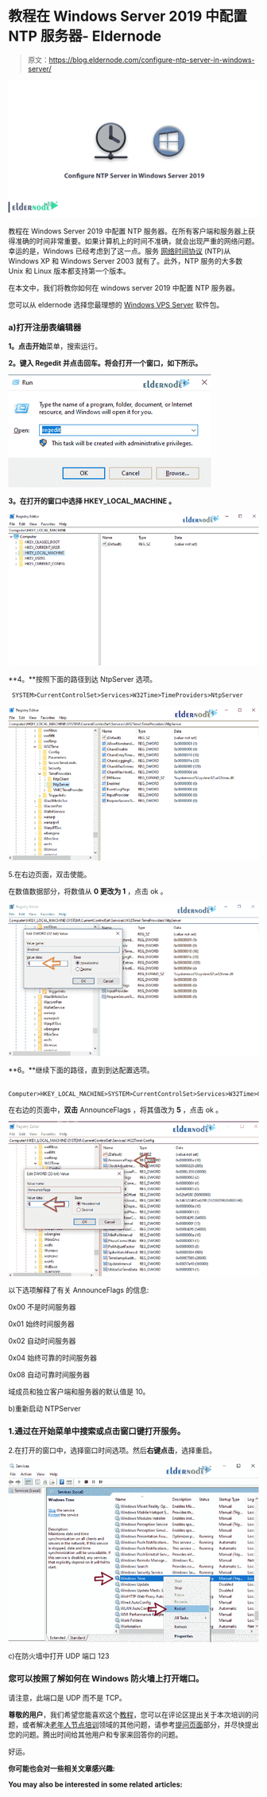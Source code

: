# 教程在 Windows Server 2019 中配置 NTP 服务器- Eldernode

> 原文：<https://blog.eldernode.com/configure-ntp-server-in-windows-server/>

![Tutorial Configure NTP Server in Windows Server 2019](img/56f6d72bb579367a2198cb8bcb6af90e.png)

教程在 Windows Server 2019 中配置 NTP 服务器。在所有客户端和服务器上获得准确的时间非常重要。如果计算机上的时间不准确，就会出现严重的网络问题。幸运的是，Windows 已经考虑到了这一点。服务 [网络时间协议](https://en.wikipedia.org/wiki/Network_Time_Protocol) (NTP)从 Windows XP 和 Windows Server 2003 就有了。此外，NTP 服务的大多数 Unix 和 Linux 版本都支持第一个版本。

在本文中，我们将教你如何在 windows server 2019 中配置 NTP 服务器。

您可以从 eldernode 选择您最理想的 [Windows VPS Server](https://eldernode.com/windows-vps/) 软件包。

### a)打开注册表编辑器

**1。**点击**开始**菜单，搜索运行。

**2。键入 Regedit 并点击回车。将会打开一个窗口，如下所示。**

![Configure NTP Server in Windows Server 2019](img/f142e81f83de12af209181713fa8251b.png)

**3。在打开的窗口中选择 HKEY_LOCAL_MACHINE 。**

![Configure ](img/dc0fd67aeee778c3845a3325c806499b.png)

**4。**按照下面的路径到达 NtpServer 选项。

```
 SYSTEM>CurrentControlSet>Services>W32Time>TimeProviders>NtpServer 
```

![Configure NTP Server in Windows Server 2019-3](img/18bf58e64660bf0ef26a86135a97c00f.png)

5.在右边页面，双击使能。

在数值数据部分，将数值从 **0 更改为 1** ，点击 ok 。

![Configure NTP Server in Windows Server 2019-4](img/9a572fa71988aa49cdcb58ae18170712.png)

**6。**继续下面的路径，直到到达配置选项。

```
 Computer>HKEY_LOCAL_MACHINE>SYSTEM>CurrentControlSet>Services>W32Time>Config. 
```

在右边的页面中，**双击** AnnounceFlags ，将其值改为 **5** ，点击 ok 。

![Configure NTP Server in Windows Server 2019-5](img/a46838325b16ed4a666fdf0362397c70.png)

以下选项解释了有关 AnnounceFlags 的信息:

0x00 不是时间服务器

0x01 始终时间服务器

0x02 自动时间服务器

0x04 始终可靠的时间服务器

0x08 自动可靠时间服务器

域成员和独立客户端和服务器的默认值是 10。

b)重新启动 NTPServer

### 1.通过在开始菜单中搜索或点击窗口键打开服务。

2.在打开的窗口中，选择窗口时间选项。然后**右键点击**，选择重启。

![Configure NTP Server in Windows Server 2019-6](img/20878c21fd331049a8f6640e225de714.png)

c)在防火墙中打开 UDP 端口 123

### 您可以按照了解如何在 Windows 防火墙上打开端口。

请注意，此端口是 UDP 而不是 TCP。

**尊敬的用户**，我们希望您能喜欢这个[教程](https://eldernode.com/category/tutorial/)，您可以在评论区提出关于本次培训的问题，或者解决[老年人节点培训](https://eldernode.com/blog/)领域的其他问题，请参考[提问页面](https://eldernode.com/ask)部分，并尽快提出您的问题。腾出时间给其他用户和专家来回答你的问题。

好运。

**你可能也会对一些相关文章感兴趣:**

**You may also be interested in some related articles:**